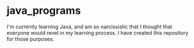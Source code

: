 # java_programs
I'm currently learning Java, and am so narcissistic that I thought that everyone would revel in my learning process. I have created this repository for those purposes.
